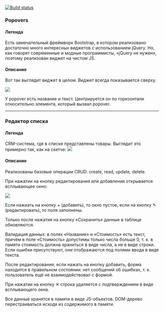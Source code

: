 [![Build status](https://ci.appveyor.com/api/projects/status/j8xqp3bc0wpxdfke/branch/main?svg=true)](https://ci.appveyor.com/project/marinaustinovich/ahj-homeworks-form-popover-and-list-editor/branch/main)

### Popovers

#### Легенда

Есть замечательный фреймворк Bootstrap, в котором реализовано достаточно много интересных виджетов с использованием jQuery. Но, как говорят современные и модные программисты, «jQuery не нужен», поэтому реализован виджет на чистом JS.

#### Описание

Вот так выглядит виджет в целом. Виджет всегда показывается сверху.

![](./pic/Popovers.png)


У popover есть название и текст. Центрируется он по горизонтали относительно элемента, который вызвал popover.

---

### Редактор списка

#### Легенда

CRM-система, где в списке представлены товары. Выглядит это примерно так, как на скетче:
![](./pic/list.png)

#### Описание

Реализованы базовые операции CRUD: create, read, update, delete.

При нажатии на кнопку редактирования или добавления открывается всплывающее окно:

![](./pic/list-2.png)

Если нажиать на кнопку + (добавить), то окно пустое, если  на кнопку ✎ (редактировать), то поля заполнены.

Только после нажатия на кнопку «Сохранить» данные в таблице обновляются.

Валидация данных:  в полях «Название» и «Стоимость» есть текст, причём в поле «Стоимость» допустимы только числа больше 0, т. к. в памяти стоимость должна храниться в виде числа, а не в виде строки. Если ошибки присутствуют, они отображаются под полями ввода в виде текста.

После редактирования, если нажать на кнопку добавить, форма находится в правильном состоянии: нет сообщений об ошибках, т. к. пользователь ещё не взаимодействовал с формой.

При нажатии на кнопку ✕ строка удаляется с подтверждением в виде всплывающего окна.

Все данные хранятся в памяти в виде JS-объектов. DOM-дерево перестраиваться исходя из содержимого в памяти.
